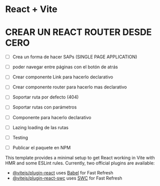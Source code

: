 # React + Vite

# CREAR UN REACT ROUTER DESDE CERO

-[ ] Crea un forma de hacer SAPs (SINGLE PAGE APPLICATION)

-[ ] poder navegar entre páginas con el botón de atrás

-[ ] Crear componente Link para hacerlo declarativo

-[ ] Crear componente router para hacerlo mas declarativo

-[ ] Soportar ruta por defecto (404)

-[ ] Soportar rutas con parámetros

-[ ] Componente <Route /> para hacerlo declarativo

-[ ] Lazing loading de las rutas

-[ ] Testing

-[ ] Publicar el paquete en NPM

This template provides a minimal setup to get React working in Vite with HMR and some ESLint rules.
Currently, two official plugins are available:
- [@vitejs/plugin-react](https://github.com/vitejs/vite-plugin-react/blob/main/packages/plugin-react/README.md) uses [Babel](https://babeljs.io/) for Fast Refresh
- [@vitejs/plugin-react-swc](https://github.com/vitejs/vite-plugin-react-swc) uses [SWC](https://swc.rs/) for Fast Refresh
